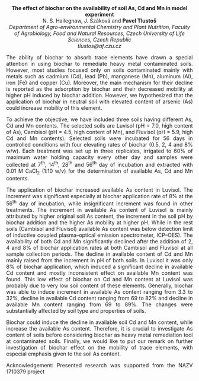 <center><strong>The effect of biochar on the availability of soil As, Cd and Mn in
model experiment </strong>

<center>N. S. Hailegnaw, J. Száková and <strong>Pavel Tlustoš</strong>

<center><i>Department of Agro-environmental Chemistry and Plant Nutrition, Faculty
of Agrobiology, Food and Natural Resources, Czech University of Life Sciences, Czech Republic</i>

<center><i>tlustos@af.czu.cz</i>

<p style=text-align:justify>The ability of biochar to absorb trace elements have drawn a special attention in using biochar to remediate heavy metal contaminated soils. However, most studies focused only on soils contaminated mainly with
metals such as cadmium (Cd), lead (Pb), manganese (Mn), aluminum (Al),
iron (Fe) and copper (Cu). Moreover, the main mechanism for their
decline is reported as the adsorption by biochar and their decreased
mobility at higher pH induced by biochar addition. However, we
hypothesized that the application of biochar in neutral soil with
elevated content of arsenic (As) could increase mobility of this
element.

<p style=text-align:justify>To achieve the objective, we have included three soils having different As, Cd and Mn contents. The selected soils are Luvisol (pH = 7.0, high
content of As), Cambisol (pH = 4.5, high content of Mn), and Fluvisol
(pH = 5.9, high Cd and Mn contents). Selected soils were incubated for
56 days in controlled conditions with four elevating rates of biochar
(0.5, 2, 4 and 8% w/w). Each treatment was set up in three replicates,
irrigated to 60% of maximum water holding capacity every other day and
samples were collected at 7<sup>th</sup>, 14<sup>th</sup>, 28<sup>th</sup> and 56<sup>th</sup> day of incubation and extracted with 0.01 M CaCl<sub>2</sub> (1:10 w/v) for the determination of available As, Cd and Mn contents.

<p style=text-align:justify>The application of biochar increased available As content in Luvisol.
The increment was significant especially at biochar application rate of
8% at the 56<sup>th</sup> day of incubation, while insignificant increment was
found in other treatments. The increment in available As content of
Luvisol is mainly attributed by higher original soil As content, the
increment in the soil pH by biochar addition and the higher As mobility
at higher pH. While in the rest soils (Cambisol and Fluvisol) available
As content was below detection limit of inductive coupled plasma–optical
emission spectrometer, ICP–OES). The availability of both Cd and Mn
significantly declined after the addition of 2, 4 and 8% of biochar
application rates at both Cambisol and Fluvisol at all sample collection
periods. The decline in available content of Cd and Mn mainly raised
from the increment in pH of both soils. In Luvisol it was only 8% of
biochar application, which induced a significant decline in available Cd
content and mostly inconsistent effect on available Mn content was
found. This low effect of biochar on Cd and Mn content at Luvisol was
probably due to very low soil content of these elements. Generally,
biochar was able to induce increment in available As content ranging
from 3.3 to 32%, decline in available Cd content ranging from 69 to 82%
and decline in available Mn content ranging from 69 to 89%. The changes
were substantially affected by soil type and properties of soils.

<p style=text-align:justify>Biochar could induce the decline in available soil Cd and Mn content,
while increase the available As content. Therefore, it is crucial to
investigate As content of soils before considering biochar as heavy
metal remediation tool at contaminated soils. Finally, we would like to
put our remark on further investigation of biochar effect on the
mobility of trace elements, with especial emphasis given to the soil As
content.

<p style=text-align:justify>Acknowledgement: Presented research was supported from the NAZV 1710379
project
